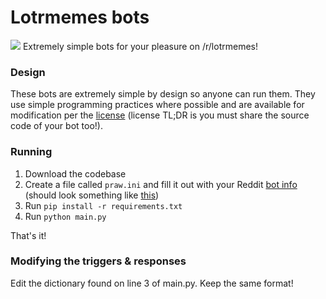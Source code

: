 # Lotrmemes bots

![](https://i.imgur.com/OmC1fEK.png)
Extremely simple bots for your pleasure on /r/lotrmemes!

### Design

These bots are extremely simple by design so anyone can run them. They use simple programming practices where possible and are available for modification per the [license](https://github.com/dginovker/r-lotrmemes-bots/blob/master/LICENSE) (license TL;DR is you must share the source code of your bot too!).

### Running

1. Download the codebase
2. Create a file called `praw.ini` and fill it out with your Reddit [bot info](https://www.reddit.com/r/redditdev/comments/hasnnc/where_do_i_find_the_reddit_client_id_and_secret/) (should look something like [this](https://i.imgur.com/wCuAGLG.png))
3. Run `pip install -r requirements.txt`
4. Run `python main.py`

That's it!

### Modifying the triggers & responses

Edit the dictionary found on line 3 of main.py. Keep the same format!
